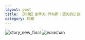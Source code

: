 ```yaml
---
layout: post
title: 【珍藏】史蒂夫·乔布斯：遗失的访谈
category: 珍藏
---
```

![story_new_final](http://r8s97vm6g.hd-bkt.clouddn.com/img/story_new_final_0322.png)
![wanshan](http://r8s97vm6g.hd-bkt.clouddn.com/img/wanshan.png)



  




